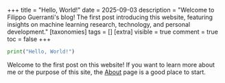 +++
title = "Hello, World!"
date = 2025-09-03
description = "Welcome to Filippo Guerranti's blog! The first post introducing this website, featuring insights on machine learning research, technology, and personal development."
[taxonomies]
tags = []
[extra]
visible = true
comment = true
toc = false
+++

```python
print("Hello, World!")
```

Welcome to the first post on this website! If you want to learn more about me or the purpose of this site, the [About](../../about/) page is a good place to start.